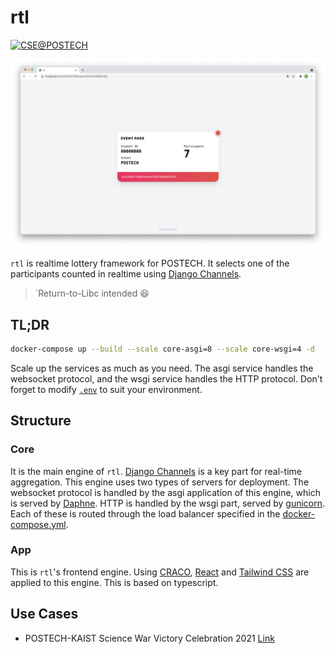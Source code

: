 # rtl

[![CSE@POSTECH](https://img.shields.io/badge/Computer%20Science%20&%20Engineering-POSTECH-c80150)](https://cse.postech.ac.kr)

![Screenshot](README/01.png)

`rtl` is realtime lottery framework for POSTECH. It selects one of the participants counted in realtime
using [Django Channels](https://github.com/django/channels).
> `Return-to-Libc intended 😆

## TL;DR

```sh
docker-compose up --build --scale core-asgi=8 --scale core-wsgi=4 -d
```

Scale up the services as much as you need. The asgi service handles the websocket protocol, and the wsgi service handles
the HTTP protocol. Don't forget to modify [`.env`](.env) to suit your environment.

## Structure

### Core

It is the main engine of `rtl`. [Django Channels](https://github.com/django/channels) is a key part for real-time
aggregation. This engine uses two types of servers for deployment. The websocket protocol is handled by the asgi
application of this engine, which is served by [Daphne](https://github.com/django/daphne). HTTP is handled by the wsgi
part, served by [gunicorn](https://github.com/benoitc/gunicorn). Each of these is routed through the load balancer
specified in the [docker-compose.yml](docker-compose.yml).

### App

This is `rtl`'s frontend engine. Using [CRACO](https://github.com/gsoft-inc/craco), [React](https://github.com/facebook/react)
and [Tailwind CSS](https://github.com/tailwindlabs/tailwindcss) are applied to this engine. This is based on typescript.

## Use Cases
- POSTECH-KAIST Science War Victory Celebration 2021 [Link](https://youtu.be/aRSLmuDJwwk)